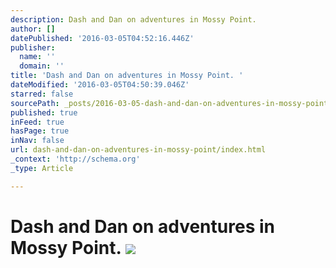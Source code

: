 ```yaml
---
description: Dash and Dan on adventures in Mossy Point.
author: []
datePublished: '2016-03-05T04:52:16.446Z'
publisher:
  name: ''
  domain: ''
title: 'Dash and Dan on adventures in Mossy Point. '
dateModified: '2016-03-05T04:50:39.046Z'
starred: false
sourcePath: _posts/2016-03-05-dash-and-dan-on-adventures-in-mossy-point.md
published: true
inFeed: true
hasPage: true
inNav: false
url: dash-and-dan-on-adventures-in-mossy-point/index.html
_context: 'http://schema.org'
_type: Article

---
```

# Dash and Dan on adventures in Mossy Point. ![](https://the-grid-user-content.s3-us-west-2.amazonaws.com/f6efe8a1-e417-4e7b-8819-7b527322511d.png)